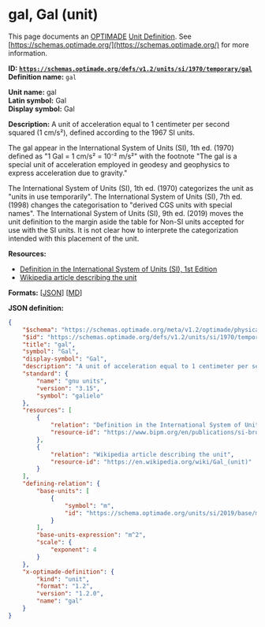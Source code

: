 # gal, Gal (unit)

This page documents an [OPTIMADE](https://www.optimade.org/) [Unit Definition](https://schemas.optimade.org/#definitions). See [https://schemas.optimade.org/](https://schemas.optimade.org/) for more information.

**ID: [`https://schemas.optimade.org/defs/v1.2/units/si/1970/temporary/gal`](https://schemas.optimade.org/defs/v1.2/units/si/1970/temporary/gal)**  
**Definition name:** `gal`

**Unit name:** gal  
**Latin symbol:** Gal  
**Display symbol:** Gal  
  
**Description:** A unit of acceleration equal to 1 centimeter per second squared (1 cm/s²), defined according to the 1967 SI units.

The gal appear in the International System of Units (SI), 1th ed. (1970) defined as "1 Gal = 1 cm/s² = 10⁻² m/s²" with the footnote "The gal is a special unit of acceleration employed in geodesy and geophysics to express acceleration due to gravity."

The International System of Units (SI), 1th ed. (1970) categorizes the unit as "units in use temporarily".
The International System of Units (SI), 7th ed. (1998) changes the categorisation to "derived CGS units with special names".
The International System of Units (SI), 9th ed. (2019) moves the unit definition to the margin aside the table for Non-SI units accepted for use with the SI units.
It is not clear how to interprete the categorization intended with this placement of the unit.

**Resources:**

- [Definition in the International System of Units (SI), 1st Edition](https://www.bipm.org/en/publications/si-brochure)
- [Wikipedia article describing the unit](https://en.wikipedia.org/wiki/Gal_(unit))


**Formats:** [[JSON](gal.json)] [[MD](gal.md)]

**JSON definition:**

``` json
{
    "$schema": "https://schemas.optimade.org/meta/v1.2/optimade/physical_unit_definition.md",
    "$id": "https://schemas.optimade.org/defs/v1.2/units/si/1970/temporary/gal",
    "title": "gal",
    "symbol": "Gal",
    "display-symbol": "Gal",
    "description": "A unit of acceleration equal to 1 centimeter per second squared (1 cm/s\u00b2), defined according to the 1967 SI units.\n\nThe gal appear in the International System of Units (SI), 1th ed. (1970) defined as \"1 Gal = 1 cm/s\u00b2 = 10\u207b\u00b2 m/s\u00b2\" with the footnote \"The gal is a special unit of acceleration employed in geodesy and geophysics to express acceleration due to gravity.\"\n\nThe International System of Units (SI), 1th ed. (1970) categorizes the unit as \"units in use temporarily\".\nThe International System of Units (SI), 7th ed. (1998) changes the categorisation to \"derived CGS units with special names\".\nThe International System of Units (SI), 9th ed. (2019) moves the unit definition to the margin aside the table for Non-SI units accepted for use with the SI units.\nIt is not clear how to interprete the categorization intended with this placement of the unit.",
    "standard": {
        "name": "gnu units",
        "version": "3.15",
        "symbol": "galielo"
    },
    "resources": [
        {
            "relation": "Definition in the International System of Units (SI), 1st Edition",
            "resource-id": "https://www.bipm.org/en/publications/si-brochure"
        },
        {
            "relation": "Wikipedia article describing the unit",
            "resource-id": "https://en.wikipedia.org/wiki/Gal_(unit)"
        }
    ],
    "defining-relation": {
        "base-units": [
            {
                "symbol": "m",
                "id": "https://schema.optimade.org/units/si/2019/base/metre"
            }
        ],
        "base-units-expression": "m^2",
        "scale": {
            "exponent": 4
        }
    },
    "x-optimade-definition": {
        "kind": "unit",
        "format": "1.2",
        "version": "1.2.0",
        "name": "gal"
    }
}
```